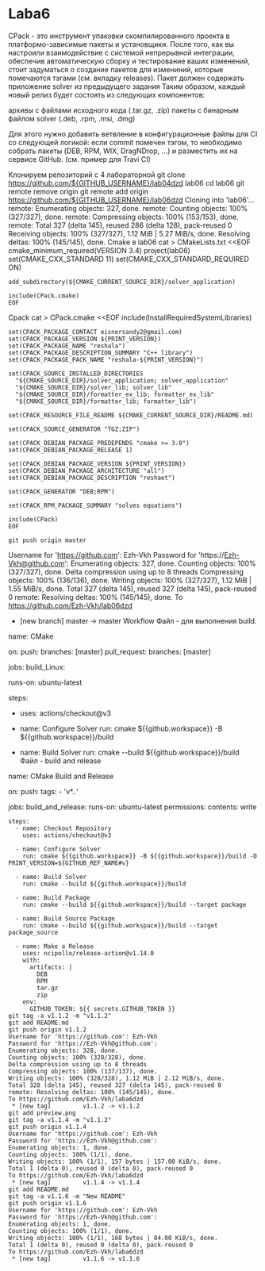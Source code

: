 # Laba6
CPack - это инструмент упаковки скомпилированного проекта в платформо-зависимые пакеты и установщики.
После того, как вы настроили взаимодействие с системой непрерывной интеграции, обеспечив автоматическую сборку и тестирование ваших изменений, стоит задуматься о создание пакетов для измениний, которые помечаются тэгами (см. вкладку releases). Пакет должен содержать приложение solver из предыдущего задания Таким образом, каждый новый релиз будет состоять из следующих компонентов:

архивы с файлами исходного кода (.tar.gz, .zip) пакеты с бинарным файлом solver (.deb, .rpm, .msi, .dmg)

Для этого нужно добавить ветвление в конфигурационные файлы для CI со следующей логикой: если commit помечен тэгом, то необходимо собрать пакеты (DEB, RPM, WIX, DragNDrop, ...) и разместить их на сервисе GitHub. (см. пример для Travi CI)

Клонируем репозиторий с 4 лабораторной
git clone https://github.com/${GITHUB_USERNAME}/lab04dzd lab06
cd lab06
git remote remove origin
git remote add origin https://github.com/${GITHUB_USERNAME}/lab06dzd
Cloning into 'lab06'...
remote: Enumerating objects: 327, done.
remote: Counting objects: 100% (327/327), done.
remote: Compressing objects: 100% (153/153), done.
remote: Total 327 (delta 145), reused 286 (delta 128), pack-reused 0
Receiving objects: 100% (327/327), 1.12 MiB | 5.27 MiB/s, done.
Resolving deltas: 100% (145/145), done.
Cmake в lab06
	cat > CMakeLists.txt <<EOF
	cmake_minimum_required(VERSION 3.4)
	project(lab06)
	set(CMAKE_CXX_STANDARD 11)
	set(CMAKE_CXX_STANDARD_REQUIRED ON)

	add_subdirectory(${CMAKE_CURRENT_SOURCE_DIR}/solver_application)

	include(CPack.cmake)
	EOF
Cpack
	cat > CPack.cmake <<EOF
	include(InstallRequiredSystemLibraries)
	
	set(CPACK_PACKAGE_CONTACT eisnersandy2@gmail.com)
	set(CPACK_PACKAGE_VERSION ${PRINT_VERSION})
	set(CPACK_PACKAGE_NAME "reshala")
	set(CPACK_PACKAGE_DESCRIPTION_SUMMARY "C++ library")
	set(CPACK_PACKAGE_PACK_NAME "reshala-${PRINT_VERSION}")
	
	set(CPACK_SOURCE_INSTALLED_DIRECTORIES 
	  "${CMAKE_SOURCE_DIR}/solver_application; solver_application"
	  "${CMAKE_SOURCE_DIR}/solver_lib; solver_lib"
	  "${CMAKE_SOURCE_DIR}/formatter_ex_lib; formatter_ex_lib"
	  "${CMAKE_SOURCE_DIR}/formatter_lib; formatter_lib")
	
	set(CPACK_RESOURCE_FILE_README ${CMAKE_CURRENT_SOURCE_DIR}/README.md)
	
	set(CPACK_SOURCE_GENERATOR "TGZ;ZIP")
	
	set(CPACK_DEBIAN_PACKAGE_PREDEPENDS "cmake >= 3.0")
	set(CPACK_DEBIAN_PACKAGE_RELEASE 1)
	
	set(CPACK_DEBIAN_PACKAGE_VERSION ${PRINT_VERSION})
	set(CPACK_DEBIAN_PACKAGE_ARCHITECTURE "all")
	set(CPACK_DEBIAN_PACKAGE_DESCRIPTION "reshaet")
	
	set(CPACK_GENERATOR "DEB;RPM")
	
	set(CPACK_RPM_PACKAGE_SUMMARY "solves equations")
	
	include(CPack)
	EOF
	
	git push origin master
Username for 'https://github.com': Ezh-Vkh
Password for 'https://Ezh-Vkh@github.com':
Enumerating objects: 327, done.
Counting objects: 100% (327/327), done.
Delta compression using up to 8 threads
Compressing objects: 100% (136/136), done.
Writing objects: 100% (327/327), 1.12 MiB | 1.55 MiB/s, done.
Total 327 (delta 145), reused 327 (delta 145), pack-reused 0
remote: Resolving deltas: 100% (145/145), done.
To https://github.com/Ezh-Vkh/lab06dzd
 * [new branch]      master -> master
Workflow
Файл - для выполнения build.

name: CMake

on:
 push:
  branches: [master]
 pull_request:
  branches: [master]

jobs: 
 build_Linux:

  runs-on: ubuntu-latest

  steps:
  - uses: actions/checkout@v3

  - name: Configure Solver
    run: cmake ${{github.workspace}} -B ${{github.workspace}}/build

  - name: Build Solver
    run: cmake --build ${{github.workspace}}/build
Файл - build and release

name: CMake Build and Release

on:
  push:
    tags:
      - 'v*.*.*'

jobs:
  build_and_release:
    runs-on: ubuntu-latest
    permissions:
      contents: write

    steps:
      - name: Checkout Repository
        uses: actions/checkout@v3

      - name: Configure Solver
        run: cmake ${{github.workspace}} -B ${{github.workspace}}/build -D PRINT_VERSION=${GITHUB_REF_NAME#v}

      - name: Build Solver
        run: cmake --build ${{github.workspace}}/build

      - name: Build Package
        run: cmake --build ${{github.workspace}}/build --target package

      - name: Build Source Package
        run: cmake --build ${{github.workspace}}/build --target package_source

      - name: Make a Release
        uses: ncipollo/release-action@v1.14.0
        with:
          artifacts: |
            DEB
            RPM
            tar.gz
            zip
        env:
          GITHUB_TOKEN: ${{ secrets.GITHUB_TOKEN }}
	git tag -a v1.1.2 -m "v1.1.2"
	git add README.md
	git push origin v1.1.2
	Username for 'https://github.com': Ezh-Vkh
	Password for 'https://Ezh-Vkh@github.com':
	Enumerating objects: 328, done.
	Counting objects: 100% (328/328), done.
	Delta compression using up to 8 threads
	Compressing objects: 100% (137/137), done.
	Writing objects: 100% (328/328), 1.12 MiB | 2.12 MiB/s, done.
	Total 328 (delta 145), reused 327 (delta 145), pack-reused 0
	remote: Resolving deltas: 100% (145/145), done.
	To https://github.com/Ezh-Vkh/laba6dzd
	 * [new tag]         v1.1.2 -> v1.1.2
	git add preview.png
	git tag -a v1.1.4 -m "v1.1.2"
	git push origin v1.1.4
	Username for 'https://github.com': Ezh-Vkh
	Password for 'https://Ezh-Vkh@github.com':
	Enumerating objects: 1, done.
	Counting objects: 100% (1/1), done.
	Writing objects: 100% (1/1), 157 bytes | 157.00 KiB/s, done.
	Total 1 (delta 0), reused 0 (delta 0), pack-reused 0
	To https://github.com/Ezh-Vkh/laba6dzd
	 * [new tag]         v1.1.4 -> v1.1.4
	git add README.md
	git tag -a v1.1.6 -m "New README"
	git push origin v1.1.6
	Username for 'https://github.com': Ezh-Vkh
	Password for 'https://Ezh-Vkh@github.com':
	Enumerating objects: 1, done.
	Counting objects: 100% (1/1), done.
	Writing objects: 100% (1/1), 168 bytes | 84.00 KiB/s, done.
	Total 1 (delta 0), reused 0 (delta 0), pack-reused 0
	To https://github.com/Ezh-Vkh/laba6dzd
	 * [new tag]         v1.1.6 -> v1.1.6
